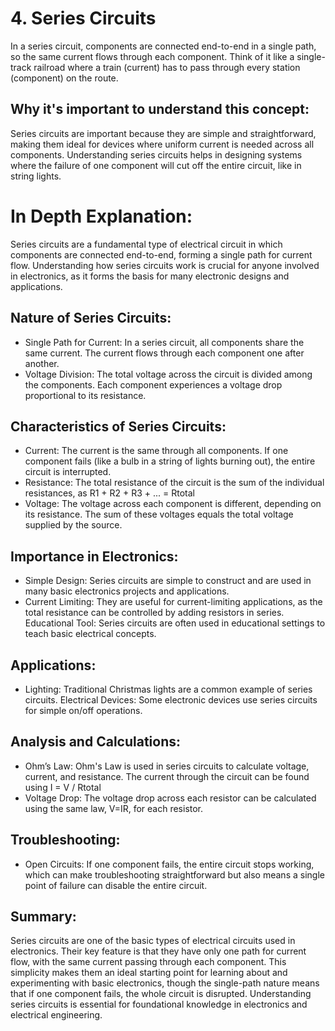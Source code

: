 # 4. Series Circuits

In a series circuit, components are connected end-to-end in a single path, so the same current flows through each component. Think of it like a single-track railroad where a train (current) has to pass through every station (component) on the route.

## Why it's important to understand this concept:

Series circuits are important because they are simple and straightforward, making them ideal for devices where uniform current is needed across all components. Understanding series circuits helps in designing systems where the failure of one component will cut off the entire circuit, like in string lights.

# In Depth Explanation:

Series circuits are a fundamental type of electrical circuit in which components are connected end-to-end, forming a single path for current flow. Understanding how series circuits work is crucial for anyone involved in electronics, as it forms the basis for many electronic designs and applications.

## Nature of Series Circuits:

- Single Path for Current: In a series circuit, all components share the same current. The current flows through each component one after another.
- Voltage Division: The total voltage across the circuit is divided among the components. Each component experiences a voltage drop proportional to its resistance.

## Characteristics of Series Circuits:

- Current: The current is the same through all components. If one component fails (like a bulb in a string of lights burning out), the entire circuit is interrupted.
- Resistance: The total resistance of the circuit is the sum of the individual resistances, as R1 + R2 + R3 + ... = Rtotal
- Voltage: The voltage across each component is different, depending on its resistance. The sum of these voltages equals the total voltage supplied by the source.

## Importance in Electronics:

- Simple Design: Series circuits are simple to construct and are used in many basic electronics projects and applications.
- Current Limiting: They are useful for current-limiting applications, as the total resistance can be controlled by adding resistors in series.
  Educational Tool: Series circuits are often used in educational settings to teach basic electrical concepts.

## Applications:

- Lighting: Traditional Christmas lights are a common example of series circuits.
  Electrical Devices: Some electronic devices use series circuits for simple on/off operations.

## Analysis and Calculations:

- Ohm’s Law: Ohm's Law is used in series circuits to calculate voltage, current, and resistance. The current through the circuit can be found using I = V / Rtotal
- Voltage Drop: The voltage drop across each resistor can be calculated using the same law, V=IR, for each resistor.

## Troubleshooting:

- Open Circuits: If one component fails, the entire circuit stops working, which can make troubleshooting straightforward but also means a single point of failure can disable the entire circuit.

## Summary:

Series circuits are one of the basic types of electrical circuits used in electronics. Their key feature is that they have only one path for current flow, with the same current passing through each component. This simplicity makes them an ideal starting point for learning about and experimenting with basic electronics, though the single-path nature means that if one component fails, the whole circuit is disrupted. Understanding series circuits is essential for foundational knowledge in electronics and electrical engineering.
